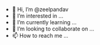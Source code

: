 - 👋 Hi, I’m @zeelpandav
- 👀 I’m interested in ...
- 🌱 I’m currently learning ...
- 💞️ I’m looking to collaborate on ...
- 📫 How to reach me ...

<!---
zeelpandav/zeelpandav is a ✨ special ✨ repository because its `README.md` (this file) appears on your GitHub profile.
You can click the Preview link to take a look at your changes.
--->
